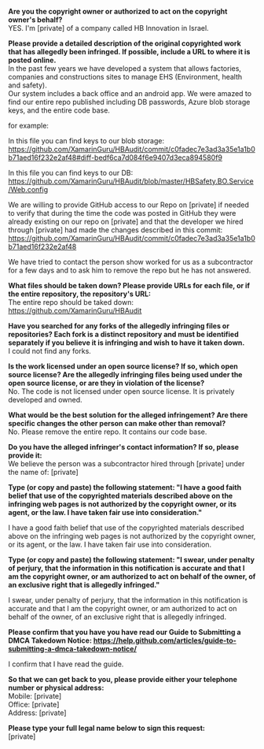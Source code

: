 **Are you the copyright owner or authorized to act on the copyright owner's behalf?**  
YES. I'm [private] of a company called HB Innovation in Israel.

**Please provide a detailed description of the original copyrighted work that has allegedly been infringed. If possible, include a URL to where it is posted online.**  
In the past few years we have developed a system that allows factories, companies and constructions sites to manage EHS (Environment, health and safety).  
Our system includes a back office and an android app. We were amazed to find our entire repo published including DB passwords, Azure blob storage keys, and the entire code base.

for example:

In this file you can find keys to our blob storage:   https://github.com/XamarinGuru/HBAudit/commit/c0fadec7e3ad3a35e1a1b0b71aed16f232e2af48#diff-bedf6ca7d084f6e9407d3eca894580f9

In this file you can find keys to our DB:  
https://github.com/XamarinGuru/HBAudit/blob/master/HBSafety.BO.Service/Web.config

We are willing to provide GitHub access to our Repo on [private] if needed to verify that during the time the code was posted in GitHub they were already existing on our repo on [private] and that the developer we hired through [private] had made the changes described in this commit:  
https://github.com/XamarinGuru/HBAudit/commit/c0fadec7e3ad3a35e1a1b0b71aed16f232e2af48

We have tried to contact the person show worked for us as a subcontractor for a few days and to ask him to remove the repo but he has not answered.

**What files should be taken down? Please provide URLs for each file, or if the entire repository, the repository's URL:**  
The entire repo should be taked down:  
https://github.com/XamarinGuru/HBAudit

**Have you searched for any forks of the allegedly infringing files or repositories? Each fork is a distinct repository and must be identified separately if you believe it is infringing and wish to have it taken down.**  
I could not find any forks.

**Is the work licensed under an open source license? If so, which open source license? Are the allegedly infringing files being used under the open source license, or are they in violation of the license?**  
No. The code is not licensed under open source license. It is privately developed and owned.

**What would be the best solution for the alleged infringement? Are there specific changes the other person can make other than removal?**  
No. Please remove the entire repo. It contains our code base.

**Do you have the alleged infringer's contact information? If so, please provide it:**  
We believe the person was a subcontractor hired through [private] under the name of: [private]

**Type (or copy and paste) the following statement: "I have a good faith belief that use of the copyrighted materials described above on the infringing web pages is not authorized by the copyright owner, or its agent, or the law. I have taken fair use into consideration."**

I have a good faith belief that use of the copyrighted materials described above on the infringing web pages is not authorized by the copyright owner, or its agent, or the law. I have taken fair use into consideration.

**Type (or copy and paste) the following statement: "I swear, under penalty of perjury, that the information in this notification is accurate and that I am the copyright owner, or am authorized to act on behalf of the owner, of an exclusive right that is allegedly infringed."**

I swear, under penalty of perjury, that the information in this notification is accurate and that I am the copyright owner, or am authorized to act on behalf of the owner, of an exclusive right that is allegedly infringed.

**Please confirm that you have you have read our Guide to Submitting a DMCA Takedown Notice: https://help.github.com/articles/guide-to-submitting-a-dmca-takedown-notice/**

I confirm that I have read the guide.

**So that we can get back to you, please provide either your telephone number or physical address:**  
Mobile: [private]  
Office: [private]  
Address: [private]  

**Please type your full legal name below to sign this request:**  
[private]
